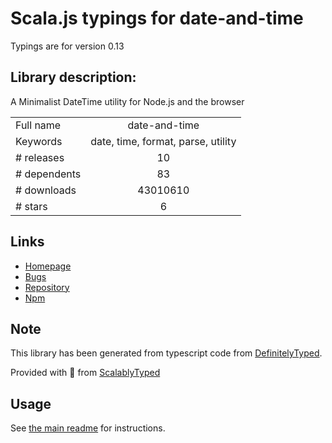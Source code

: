 
# Scala.js typings for date-and-time

Typings are for version 0.13

## Library description:
A Minimalist DateTime utility for Node.js and the browser

|                    |                 |
| ------------------ | :-------------: |
| Full name          | date-and-time |
| Keywords           | date, time, format, parse, utility |
| # releases         | 10 |
| # dependents       | 83 |
| # downloads        | 43010610 |
| # stars            | 6 |

## Links
- [Homepage](https://github.com/knowledgecode/date-and-time)
- [Bugs](https://github.com/knowledgecode/date-and-time/issues)
- [Repository](https://github.com/knowledgecode/date-and-time)
- [Npm](https://www.npmjs.com/package/date-and-time)
    


## Note
This library has been generated from typescript code from [DefinitelyTyped](https://definitelytyped.org).

Provided with :purple_heart: from [ScalablyTyped](https://github.com/oyvindberg/ScalablyTyped)

## Usage
See [the main readme](../../readme.md) for instructions.


